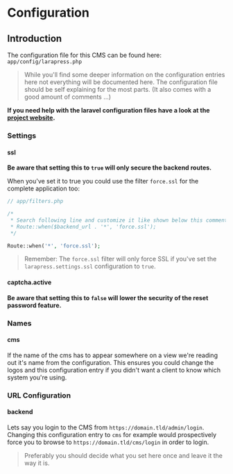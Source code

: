 # Configuration

## Introduction

The configuration file for this CMS can be found here: `app/config/larapress.php`

> While you'll find some deeper information on the configuration entries here not everything will be documented here.
> The configuration file should be self explaining for the most parts.
> (It also comes with a good amount of comments ...)

__If you need help with the laravel configuration files have a look at the [project website](http://laravel.com).__

### Settings

#### ssl

__Be aware that setting this to `true` will only secure the backend routes.__

When you've set it to true you could use the filter `force.ssl` for the complete application too:

```php
// app/filters.php

/*
 * Search following line and customize it like shown below this comment block:
 * Route::when($backend_url . '*', 'force.ssl');
 */

Route::when('*', 'force.ssl');
```

> Remember: The `force.ssl` filter will only force SSL if you've set the `larapress.settings.ssl` configuration to `true`.

#### captcha.active

__Be aware that setting this to `false` will lower the security of the reset password feature.__

### Names

#### cms

If the name of the cms has to appear somewhere on a view we're reading out it's name from the configuration.
This ensures you could change the logos and this configuration entry if you didn't want a client to know which system you're using.

### URL Configuration

#### backend

Lets say you login to the CMS from `https://domain.tld/admin/login`.
Changing this configuration entry to `cms` for example would prospectively force you to browse to `https://domain.tld/cms/login` in order to login.

> Preferably you should decide what you set here once and leave it the way it is.
